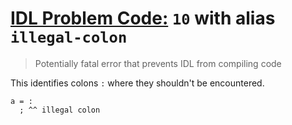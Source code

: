# [IDL Problem Code:](./../README.md) `10` with alias `illegal-colon`

> Potentially fatal error that prevents IDL from compiling code

This identifies colons `:` where they shouldn't be encountered.

```idl
a = :
  ; ^^ illegal colon
```
